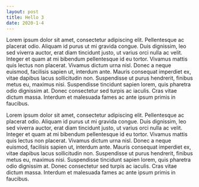 ```yaml
---
layout: post
title: Hello 3
date: 2020-1-4
---
```


Lorem ipsum dolor sit amet, consectetur adipiscing elit.
Pellentesque ac placerat odio. Aliquam id purus ut mi gravida congue.
Duis dignissim, leo sed viverra auctor, erat diam tincidunt justo, ut varius
orci nulla ac velit. Integer et quam at mi bibendum pellentesque id eu tortor.
Vivamus mattis quis lectus non placerat. Vivamus dictum urna nisl. Donec a
neque euismod, facilisis sapien ut, interdum ante. Mauris consequat imperdiet
ex, vitae dapibus lacus sollicitudin non. Suspendisse ut purus hendrerit,
finibus metus eu, maximus nisi. Suspendisse tincidunt sapien lorem, quis
pharetra odio dignissim at. Donec consectetur sed turpis ac iaculis. Cras
vitae dictum massa. Interdum et malesuada fames ac ante ipsum primis in faucibus.

Lorem ipsum dolor sit amet, consectetur adipiscing elit.
Pellentesque ac placerat odio. Aliquam id purus ut mi gravida congue.
Duis dignissim, leo sed viverra auctor, erat diam tincidunt justo, ut varius
orci nulla ac velit. Integer et quam at mi bibendum pellentesque id eu tortor.
Vivamus mattis quis lectus non placerat. Vivamus dictum urna nisl. Donec a
neque euismod, facilisis sapien ut, interdum ante. Mauris consequat imperdiet
ex, vitae dapibus lacus sollicitudin non. Suspendisse ut purus hendrerit,
finibus metus eu, maximus nisi. Suspendisse tincidunt sapien lorem, quis
pharetra odio dignissim at. Donec consectetur sed turpis ac iaculis. Cras
vitae dictum massa. Interdum et malesuada fames ac ante ipsum primis in faucibus.
